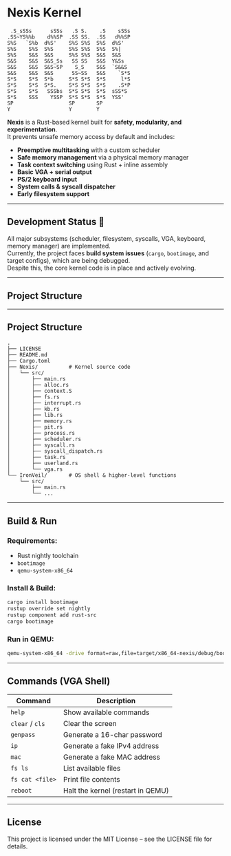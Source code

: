 # Nexis Kernel

```
 .S_sSSs      sSSs   .S S.    .S    sSSs 
.SS~YS%%b    d%%SP  .SS SS.  .SS   d%%SP 
S%S   `S%b  d%S'    S%S S%S  S%S  d%S'   
S%S    S%S  S%S     S%S S%S  S%S  S%|    
S%S    S&S  S&S     S%S S%S  S&S  S&S    
S&S    S&S  S&S_Ss   SS SS   S&S  Y&Ss   
S&S    S&S  S&S~SP    S_S    S&S  `S&&S  
S&S    S&S  S&S      SS~SS   S&S    `S*S 
S*S    S*S  S*b     S*S S*S  S*S     l*S 
S*S    S*S  S*S.    S*S S*S  S*S    .S*P 
S*S    S*S   SSSbs  S*S S*S  S*S  sSS*S  
S*S    SSS    YSSP  S*S S*S  S*S  YSS'   
SP                  SP       SP          
Y                   Y        Y           

```
**Nexis** is a Rust-based kernel built for **safety, modularity, and experimentation**.  
It prevents unsafe memory access by default and includes:  
- **Preemptive multitasking** with a custom scheduler  
- **Safe memory management** via a physical memory manager  
- **Task context switching** using Rust + inline assembly  
- **Basic VGA + serial output**  
- **PS/2 keyboard input**  
- **System calls & syscall dispatcher**  
- **Early filesystem support**  

---

## Development Status 🚧
All major subsystems (scheduler, filesystem, syscalls, VGA, keyboard, memory manager) are implemented.  
Currently, the project faces **build system issues** (`cargo`, `bootimage`, and target configs), which are being debugged.  
Despite this, the core kernel code is in place and actively evolving.  

---

## Project Structure
---

## Project Structure
```
.
├── LICENSE
├── README.md
├── Cargo.toml
├── Nexis/          # Kernel source code
│   └── src/
│       ├── main.rs
│       ├── alloc.rs
│       ├── context.S
│       ├── fs.rs
│       ├── interrupt.rs
│       ├── kb.rs
│       ├── lib.rs
│       ├── memory.rs
│       ├── pit.rs
│       ├── process.rs
│       ├── scheduler.rs
│       ├── syscall.rs
│       ├── syscall_dispatch.rs
│       ├── task.rs
│       ├── userland.rs
│       └── vga.rs
└── IronVeil/       # OS shell & higher-level functions
    └── src/
        ├── main.rs
        └── ...
```

---

## Build & Run

### Requirements:
- Rust nightly toolchain
- `bootimage`
- `qemu-system-x86_64`

### Install & Build:
```bash
cargo install bootimage
rustup override set nightly
rustup component add rust-src
cargo bootimage
```

### Run in QEMU:
```bash
qemu-system-x86_64 -drive format=raw,file=target/x86_64-nexis/debug/bootimage-nexis.bin
```

---

## Commands (VGA Shell)
| Command         | Description                          |
|-----------------|--------------------------------------|
| `help`          | Show available commands              |
| `clear` / `cls` | Clear the screen                     |
| `genpass`       | Generate a 16-char password          |
| `ip`            | Generate a fake IPv4 address         |
| `mac`           | Generate a fake MAC address          |
| `fs ls`         | List available files                 |
| `fs cat <file>` | Print file contents                  |
| `reboot`        | Halt the kernel (restart in QEMU)    |

---

## License
This project is licensed under the MIT License – see the LICENSE file for details.